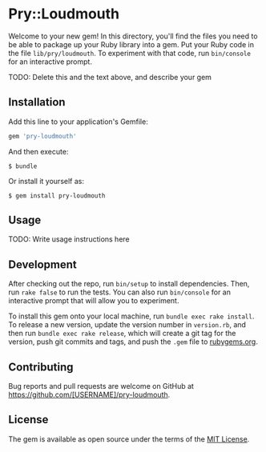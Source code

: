 # Pry::Loudmouth

Welcome to your new gem! In this directory, you'll find the files you need to be able to package up your Ruby library into a gem. Put your Ruby code in the file `lib/pry/loudmouth`. To experiment with that code, run `bin/console` for an interactive prompt.

TODO: Delete this and the text above, and describe your gem

## Installation

Add this line to your application's Gemfile:

```ruby
gem 'pry-loudmouth'
```

And then execute:

    $ bundle

Or install it yourself as:

    $ gem install pry-loudmouth

## Usage

TODO: Write usage instructions here

## Development

After checking out the repo, run `bin/setup` to install dependencies. Then, run `rake false` to run the tests. You can also run `bin/console` for an interactive prompt that will allow you to experiment.

To install this gem onto your local machine, run `bundle exec rake install`. To release a new version, update the version number in `version.rb`, and then run `bundle exec rake release`, which will create a git tag for the version, push git commits and tags, and push the `.gem` file to [rubygems.org](https://rubygems.org).

## Contributing

Bug reports and pull requests are welcome on GitHub at https://github.com/[USERNAME]/pry-loudmouth.


## License

The gem is available as open source under the terms of the [MIT License](http://opensource.org/licenses/MIT).

